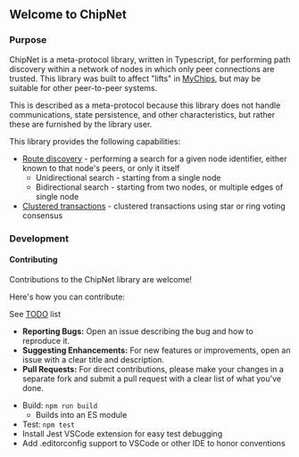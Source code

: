 ## Welcome to ChipNet

### Purpose

ChipNet is a meta-protocol library, written in Typescript, for performing path discovery within a network of nodes in which only peer connections are trusted.  This library was built to affect "lifts" in [MyChips](https://github.com/gotchoices/MyCHIPs), but may be suitable for other peer-to-peer systems.  

This is described as a meta-protocol because this library does not handle communications, state persistence, and other characteristics, but rather these are furnished by the library user.

This library provides the following capabilities:

* [Route discovery](doc/discovery.md) - performing a search for a given node identifier, either known to that node's peers, or only it itself
    * Unidirectional search - starting from a single node
    * Bidirectional search - starting from two nodes, or multiple edges of single node
* [Clustered transactions](doc/cluster.md) - clustered transactions using star or ring voting consensus
 
### Development

#### Contributing

Contributions to the ChipNet library are welcome!

Here's how you can contribute:

See [TODO](doc/todo.md) list

- **Reporting Bugs:** Open an issue describing the bug and how to reproduce it.
- **Suggesting Enhancements:** For new features or improvements, open an issue with a clear title and description.
- **Pull Requests:** For direct contributions, please make your changes in a separate fork and submit a pull request with a clear list of what you've done.


* Build: `npm run build`
	* Builds into an ES module
* Test: `npm test`
* Install Jest VSCode extension for easy test debugging
* Add .editorconfig support to VSCode or other IDE to honor conventions
